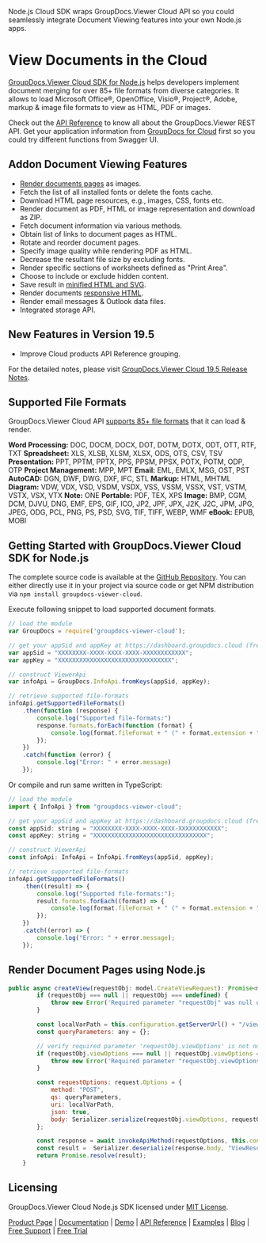 Node.js Cloud SDK wraps GroupDocs.Viewer Cloud API so you could seamlessly integrate Document Viewing features into your own Node.js apps.

# View Documents in the Cloud

[GroupDocs.Viewer Cloud SDK for Node.js](https://products.groupdocs.cloud/viewer/nodejs) helps developers implement document merging for over 85+ file formats from diverse categories. It allows to load Microsoft Office®, OpenOffice, Visio®, Project®, Adobe, markup & image file formats to view as HTML, PDF or images. 

Check out the [API Reference](https://apireference.groupdocs.cloud/viewer/) to know all about the GroupDocs.Viewer REST API. Get your application information from [GroupDocs for Cloud](https://dashboard.groupdocs.cloud/#/apps) first so you could try different functions from Swagger UI.

## Addon Document Viewing Features

- [Render documents pages](https://wiki.groupdocs.cloud/viewercloud/developer-guide/document-pages/rendering-document-pages/) as images.
- Fetch the list of all installed fonts or delete the fonts cache.
- Download HTML page resources, e.g., images, CSS, fonts etc.
- Render document as PDF, HTML or image representation and download as ZIP.
- Fetch document information via various methods.
- Obtain list of links to document pages as HTML.
- Rotate and reorder document pages.
- Specify image quality while rendering PDF as HTML.
- Decrease the resultant file size by excluding fonts.
- Render specific sections of worksheets defined as "Print Area".
- Choose to include or exclude hidden content.
- Save result in [minified HTML and SVG](https://wiki.groupdocs.cloud/viewercloud/developer-guide/document-pages/minification-of-html-and-svg/).
- Render documents [responsive HTML](https://wiki.groupdocs.cloud/viewercloud/developer-guide/document-pages/rendering-document-to-responsive-html/).
- Render email messages & Outlook data files.
- Integrated storage API.

## New Features in Version 19.5

- Improve Cloud products API Reference grouping.

For the detailed notes, please visit [GroupDocs.Viewer Cloud 19.5 Release Notes](https://wiki.groupdocs.cloud/viewercloud/release-notes/2019/groupdocs-viewer-cloud-19-5-release-notes/).

## Supported File Formats

GroupDocs.Viewer Cloud API [supports 85+ file formats](https://wiki.groupdocs.cloud/viewercloud/getting-started/supported-document-formats/) that it can load & render.

**Word Processing:** DOC, DOCM, DOCX, DOT, DOTM, DOTX, ODT, OTT, RTF, TXT
**Spreadsheet:** XLS, XLSB, XLSM, XLSX, ODS, OTS, CSV, TSV
**Presentation:** PPT, PPTM, PPTX, PPS, PPSM, PPSX, POTX, POTM, ODP, OTP
**Project Management:** MPP, MPT
**Email:** EML, EMLX, MSG, OST, PST
**AutoCAD:** DGN, DWF, DWG, DXF, IFC, STL
**Markup:** HTML, MHTML
**Diagram:** VDW, VDX, VSD, VSDM, VSDX, VSS, VSSM, VSSX, VST, VSTM, VSTX, VSX, VTX
**Note:** ONE
**Portable:** PDF, TEX, XPS
**Image:** BMP, CGM, DCM, DJVU, DNG, EMF, EPS, GIF, ICO, JP2, JPF, JPX, J2K, J2C, JPM, JPG, JPEG, ODG, PCL, PNG, PS, PSD, SVG, TIF, TIFF, WEBP, WMF
**eBook:** EPUB, MOBI

## Getting Started with GroupDocs.Viewer Cloud SDK for Node.js

The complete source code is available at the [GitHub Repository](https://github.com/groupdocs-viewer-cloud/groupdocs-viewer-cloud-node). You can either directly use it in your project via source code or get NPM distribution via `npm install groupdocs-viewer-cloud`.

Execute following snippet to load supported document formats.

```js
// load the module
var GroupDocs = require('groupdocs-viewer-cloud');

// get your appSid and appKey at https://dashboard.groupdocs.cloud (free registration is required).
var appSid = "XXXXXXXX-XXXX-XXXX-XXXX-XXXXXXXXXXXX";
var appKey = "XXXXXXXXXXXXXXXXXXXXXXXXXXXXXXXX";

// construct ViewerApi
var infoApi = GroupDocs.InfoApi.fromKeys(appSid, appKey);

// retrieve supported file-formats
infoApi.getSupportedFileFormats()
    .then(function (response) {
        console.log("Supported file-formats:")
        response.formats.forEach(function (format) {
            console.log(format.fileFormat + " (" + format.extension + ")");
        });
    })
    .catch(function (error) {
        console.log("Error: " + error.message)
    });
```

Or compile and run same written in TypeScript:

```js
// load the module
import { InfoApi } from "groupdocs-viewer-cloud";

// get your appSid and appKey at https://dashboard.groupdocs.cloud (free registration is required).
const appSid: string = "XXXXXXXX-XXXX-XXXX-XXXX-XXXXXXXXXXXX";
const appKey: string = "XXXXXXXXXXXXXXXXXXXXXXXXXXXXXXXX";

// construct ViewerApi
const infoApi: InfoApi = InfoApi.fromKeys(appSid, appKey);

// retrieve supported file-formats
infoApi.getSupportedFileFormats()
    .then((result) => {
        console.log("Supported file-formats:");
        result.formats.forEach((format) => {
            console.log(format.fileFormat + " (" + format.extension + ")");
        });
    })
    .catch((error) => {
        console.log("Error: " + error.message);
    });
```

## Render Document Pages using Node.js

```js
public async createView(requestObj: model.CreateViewRequest): Promise<model.ViewResult> {
        if (requestObj === null || requestObj === undefined) {
            throw new Error('Required parameter "requestObj" was null or undefined when calling createView.');
        }

        const localVarPath = this.configuration.getServerUrl() + "/viewer/view";
        const queryParameters: any = {};

        // verify required parameter 'requestObj.viewOptions' is not null or undefined
        if (requestObj.viewOptions === null || requestObj.viewOptions === undefined) {
            throw new Error('Required parameter "requestObj.viewOptions" was null or undefined when calling createView.');
        }

        const requestOptions: request.Options = {
            method: "POST",
            qs: queryParameters,
            uri: localVarPath,
            json: true,
            body: Serializer.serialize(requestObj.viewOptions, requestObj.viewOptions.constructor.name === "Object" ? "ViewOptions" : requestObj.viewOptions.constructor.name),
        };

        const response = await invokeApiMethod(requestOptions, this.configuration);
        const result =  Serializer.deserialize(response.body, "ViewResult");
        return Promise.resolve(result);
    }
```

## Licensing

GroupDocs.Viewer Cloud Node.js SDK licensed under [MIT License](https://github.com/groupdocs-viewer-cloud/groupdocs-viewer-cloud-node/blob/HEAD/LICENSE).

[Product Page](https://products.groupdocs.cloud/viewer/nodejs) | [Documentation](https://github.com/groupdocs-viewer-cloud/groupdocs-viewer-cloud-node) | [Demo](https://products.groupdocs.app/viewer/family) | [API Reference](https://apireference.groupdocs.cloud/viewer/) | [Examples](https://github.com/groupdocs-viewer-cloud/groupdocs-viewer-cloud-node) | [Blog](https://blog.groupdocs.cloud/category/viewer/) | [Free Support](https://forum.groupdocs.cloud/c/viewer) | [Free Trial](https://dashboard.groupdocs.cloud/#/apps)
